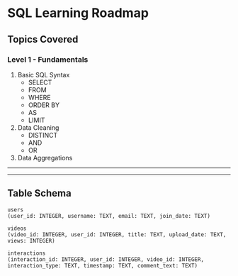 # SQL Learning Roadmap

## Topics Covered
### Level 1 - Fundamentals
1. Basic SQL Syntax
    * SELECT
    * FROM
    * WHERE
    * ORDER BY
    * AS
    * LIMIT
2. Data Cleaning
    * DISTINCT
    * AND
    * OR
3. Data Aggregations
---

---
## Table Schema
```
users
(user_id: INTEGER, username: TEXT, email: TEXT, join_date: TEXT)

videos
(video_id: INTEGER, user_id: INTEGER, title: TEXT, upload_date: TEXT, views: INTEGER)

interactions
(interaction_id: INTEGER, user_id: INTEGER, video_id: INTEGER, interaction_type: TEXT, timestamp: TEXT, comment_text: TEXT)
```